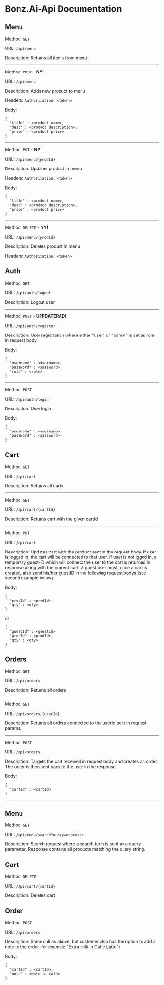 # Bonz.Ai-Api Documentation

## Menu

Method: ```GET```

URL: ```/api/menu```

Description: Returns all items from menu

<hr>

Method: ```POST``` - **NY!**

URL: ```/api/menu```

Description: Adds new product to menu

Headers: `Authorization` : `<token>`

Body: 
```
{
  "title" : <product name>,
  "desc" : <product description>,
  "price" : <product price>
}
```

<hr>

Method: ```PUT``` - **NY!**

URL: ```/api/menu/{prodId}```

Description: Updates product in menu

Headers: `Authorization` : `<token>`

Body: 
```
{
  "title" : <product name>,
  "desc" : <product description>,
  "price" : <product price>
}
```

<hr>

Method: ```DELETE``` - **NY!**

URL: ```/api/menu/{prodId}```

Description: Deletes product in menu

Headers: `Authorization` : `<token>`

## Auth

Method: ```GET```

URL: ```/api/auth/logout```

Description: Logout user

<hr>

Method: ```POST``` - **UPPDATERAD!**

URL: ```/api/auth/register```

Description: User registration where either "user" or "admin" is set as role in request body

Body: 
```
{
  "username" : <username>,
  "password" : <password>,
  "role" : <role>
}
```

<hr>

Method: ```POST```

URL: ```/api/auth/login```

Description: User login


Body: 
```
{
  "username" : <username>,
  "password" : <password>
}
```

## Cart

Method: ```GET```

URL: ```/api/cart```

Description: Returns all carts

<hr>

Method: ```GET```

URL: ```/api/cart/{cartId}```

Description: Returns cart with the given cartId

<hr>

Method: ```PUT```

URL: ```/api/cart```

Description: Updates cart with the product sent in the request body. If user is logged in, the cart will be connected to that user. If user is not lgged in, a temporary guest-ID which will connect the user to the cart is returned in response along with the current cart. A guest user must, once a cart is created, also send his/her guestID in the following request bodys (see second example below).

Body:
```
{
  "prodId" : <prodId>,
  "qty" : <qty>
}
```

or
```
{
  "guestId" : <guestId>
  "prodId" : <prodId>,
  "qty" : <qty>
}
```


## Orders

Method: ```GET```

URL: ```/api/orders```

Description: Returns all orders

<hr>

Method: ```GET```

URL: ```/api/orders/{userId}```

Description: Returns all orders connected to the userId sent in request params.

<hr>

Method: ```POST```

URL: ```/api/orders```

Description: Targets the cart received in request body and creates an order. The order is then sent back to the user in the response.

Body:
```
{
  "cartId" : <cartId>
}
```

<hr>

## Menu

Method: ```GET```

URL: ```/api/menu/search?query=espresso```

Description: Search request where a search term is sent as a query parameter. Response contains all products matching the query string.


## Cart

Method: ```DELETE```

URL: ```/api/cart/{cartId}```

Description: Deletes cart 

## Order

Method: ```POST```

URL: ```/api/orders```

Description: Same call as above, but customer also has the option to add a note to the order (for example "Extra milk in Caffe Latte")

Body:
```
{
  "cartId" : <cartId>,
  "note" : <Note to café>
}
```
